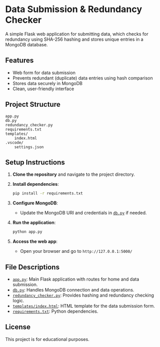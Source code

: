 # Data Submission & Redundancy Checker

A simple Flask web application for submitting data, which checks for redundancy using SHA-256 hashing and stores unique entries in a MongoDB database.

## Features

- Web form for data submission
- Prevents redundant (duplicate) data entries using hash comparison
- Stores data securely in MongoDB
- Clean, user-friendly interface

## Project Structure

```
app.py
db.py
redundancy_checker.py
requirements.txt
templates/
    index.html
.vscode/
    settings.json
```

## Setup Instructions

1. **Clone the repository** and navigate to the project directory.

2. **Install dependencies**:
    ```sh
    pip install -r requirements.txt
    ```

3. **Configure MongoDB**:
    - Update the MongoDB URI and credentials in [`db.py`](db.py) if needed.

4. **Run the application**:
    ```sh
    python app.py
    ```

5. **Access the web app**:
    - Open your browser and go to `http://127.0.0.1:5000/`

## File Descriptions

- [`app.py`](app.py): Main Flask application with routes for home and data submission.
- [`db.py`](db.py): Handles MongoDB connection and data operations.
- [`redundancy_checker.py`](redundancy_checker.py): Provides hashing and redundancy checking logic.
- [`templates/index.html`](templates/index.html): HTML template for the data submission form.
- [`requirements.txt`](requirements.txt): Python dependencies.

## License

This project is for educational purposes.